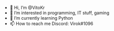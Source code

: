 - 👋 Hi, I’m @VitoKr
- 👀 I’m interested in programming, IT stuff, gaming
- 🌱 I’m currently learning Python
- 📫 How to reach me Discord: Virok#1096

<!---
VitoKr/VitoKr is a ✨ special ✨ repository because its `README.md` (this file) appears on your GitHub profile.
You can click the Preview link to take a look at your changes.
--->
